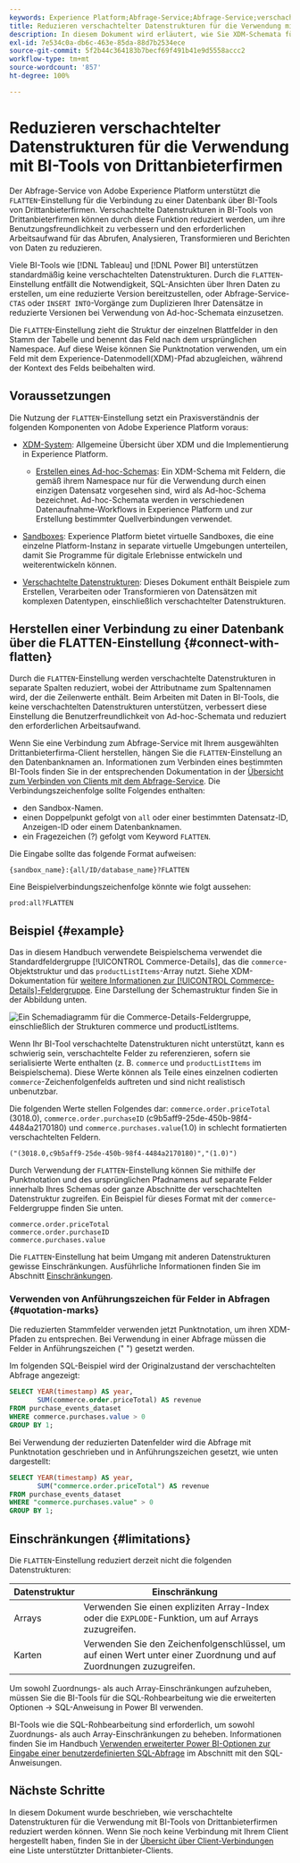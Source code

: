 ```yaml
---
keywords: Experience Platform;Abfrage-Service;Abfrage-Service;verschachtelte Datenstrukturen;verschachtelte Daten;reduzieren;verschachtelte Daten reduzieren;
title: Reduzieren verschachtelter Datenstrukturen für die Verwendung mit BI-Tools
description: In diesem Dokument wird erläutert, wie Sie XDM-Schemata für alle Tabellen und Ansichten während einer Sitzung reduzieren, wenn Sie BI-Tools von Drittanbieterfirmen mit dem Abfrage-Service verwenden.
exl-id: 7e534c0a-db6c-463e-85da-88d7b2534ece
source-git-commit: 5f2b44c364183b7becf69f491b41e9d5558accc2
workflow-type: tm+mt
source-wordcount: '857'
ht-degree: 100%

---
```


# Reduzieren verschachtelter Datenstrukturen für die Verwendung mit BI-Tools von Drittanbieterfirmen

Der Abfrage-Service von Adobe Experience Platform unterstützt die `FLATTEN`-Einstellung für die Verbindung zu einer Datenbank über BI-Tools von Drittanbieterfirmen. Verschachtelte Datenstrukturen in BI-Tools von Drittanbieterfirmen können durch diese Funktion reduziert werden, um ihre Benutzungsfreundlichkeit zu verbessern und den erforderlichen Arbeitsaufwand für das Abrufen, Analysieren, Transformieren und Berichten von Daten zu reduzieren.

Viele BI-Tools wie [!DNL Tableau] und [!DNL Power BI] unterstützen standardmäßig keine verschachtelten Datenstrukturen. Durch die `FLATTEN`-Einstellung entfällt die Notwendigkeit, SQL-Ansichten über Ihren Daten zu erstellen, um eine reduzierte Version bereitzustellen, oder Abfrage-Service-`CTAS` oder `INSERT INTO`-Vorgänge zum Duplizieren Ihrer Datensätze in reduzierte Versionen bei Verwendung von Ad-hoc-Schemata einzusetzen.

Die `FLATTEN`-Einstellung zieht die Struktur der einzelnen Blattfelder in den Stamm der Tabelle und benennt das Feld nach dem ursprünglichen Namespace. Auf diese Weise können Sie Punktnotation verwenden, um ein Feld mit dem Experience-Datenmodell(XDM)-Pfad abzugleichen, während der Kontext des Felds beibehalten wird.

## Voraussetzungen

Die Nutzung der `FLATTEN`-Einstellung setzt ein Praxisverständnis der folgenden Komponenten von Adobe Experience Platform voraus:

* [XDM-System](../../xdm/home.md): Allgemeine Übersicht über XDM und die Implementierung in Experience Platform.

   * [Erstellen eines Ad-hoc-Schemas](../../xdm/tutorials/ad-hoc.md): Ein XDM-Schema mit Feldern, die gemäß ihrem Namespace nur für die Verwendung durch einen einzigen Datensatz vorgesehen sind, wird als Ad-hoc-Schema bezeichnet. Ad-hoc-Schemata werden in verschiedenen Datenaufnahme-Workflows in Experience Platform und zur Erstellung bestimmter Quellverbindungen verwendet.

* [Sandboxes](../../sandboxes/home.md): Experience Platform bietet virtuelle Sandboxes, die eine einzelne Platform-Instanz in separate virtuelle Umgebungen unterteilen, damit Sie Programme für digitale Erlebnisse entwickeln und weiterentwickeln können.

* [Verschachtelte Datenstrukturen](./nested-data-structures.md): Dieses Dokument enthält Beispiele zum Erstellen, Verarbeiten oder Transformieren von Datensätzen mit komplexen Datentypen, einschließlich verschachtelter Datenstrukturen.

## Herstellen einer Verbindung zu einer Datenbank über die FLATTEN-Einstellung {#connect-with-flatten}

Durch die `FLATTEN`-Einstellung werden verschachtelte Datenstrukturen in separate Spalten reduziert, wobei der Attributname zum Spaltennamen wird, der die Zeilenwerte enthält. Beim Arbeiten mit Daten in BI-Tools, die keine verschachtelten Datenstrukturen unterstützen, verbessert diese Einstellung die Benutzerfreundlichkeit von Ad-hoc-Schemata und reduziert den erforderlichen Arbeitsaufwand.

Wenn Sie eine Verbindung zum Abfrage-Service mit Ihrem ausgewählten Drittanbieterfirma-Client herstellen, hängen Sie die `FLATTEN`-Einstellung an den Datenbanknamen an. Informationen zum Verbinden eines bestimmten BI-Tools finden Sie in der entsprechenden Dokumentation in der [Übersicht zum Verbinden von Clients mit dem Abfrage-Service](../clients/overview.md). Die Verbindungszeichenfolge sollte Folgendes enthalten:

* den Sandbox-Namen.
* einen Doppelpunkt gefolgt von `all` oder einer bestimmten Datensatz-ID, Anzeigen-ID oder einem Datenbanknamen.
* ein Fragezeichen (?) gefolgt vom Keyword `FLATTEN`.

Die Eingabe sollte das folgende Format aufweisen:

```terminal
{sandbox_name}:{all/ID/database_name}?FLATTEN
```

Eine Beispielverbindungszeichenfolge könnte wie folgt aussehen:

```terminal
prod:all?FLATTEN
```

## Beispiel {#example}

Das in diesem Handbuch verwendete Beispielschema verwendet die Standardfeldergruppe [!UICONTROL Commerce-Details], das die `commerce`-Objektstruktur und das `productListItems`-Array nutzt. Siehe XDM-Dokumentation für [weitere Informationen zur [!UICONTROL Commerce-Details]-Feldergruppe](../../xdm/field-groups/event/commerce-details.md). Eine Darstellung der Schemastruktur finden Sie in der Abbildung unten.

![Ein Schemadiagramm für die Commerce-Details-Feldergruppe, einschließlich der Strukturen `commerce` und `productListItems`.](../images/key-concepts/commerce-details.png)

Wenn Ihr BI-Tool verschachtelte Datenstrukturen nicht unterstützt, kann es schwierig sein, verschachtelte Felder zu referenzieren, sofern sie serialisierte Werte enthalten (z. B. `commerce` und `productListItems` im Beispielschema). Diese Werte können als Teile eines einzelnen codierten `commerce`-Zeichenfolgenfelds auftreten und sind nicht realistisch unbenutzbar.

Die folgenden Werte stellen Folgendes dar: `commerce.order.priceTotal` (3018.0), `commerce.order.purchaseID` (c9b5aff9-25de-450b-98f4-4484a2170180) und `commerce.purchases.value`(1.0) in schlecht formatierten verschachtelten Feldern.

```terminal
("(3018.0,c9b5aff9-25de-450b-98f4-4484a2170180)","(1.0)")
```

Durch Verwendung der `FLATTEN`-Einstellung können Sie mithilfe der Punktnotation und des ursprünglichen Pfadnamens auf separate Felder innerhalb Ihres Schemas oder ganze Abschnitte der verschachtelten Datenstruktur zugreifen. Ein Beispiel für dieses Format mit der `commerce`-Feldergruppe finden Sie unten.

```terminal
commerce.order.priceTotal
commerce.order.purchaseID
commerce.purchases.value
```

Die `FLATTEN`-Einstellung hat beim Umgang mit anderen Datenstrukturen gewisse Einschränkungen. Ausführliche Informationen finden Sie im Abschnitt [Einschränkungen](#limitations).

### Verwenden von Anführungszeichen für Felder in Abfragen {#quotation-marks}

Die reduzierten Stammfelder verwenden jetzt Punktnotation, um ihren XDM-Pfaden zu entsprechen. Bei Verwendung in einer Abfrage müssen die Felder in Anführungszeichen (&quot; &quot;) gesetzt werden.

Im folgenden SQL-Beispiel wird der Originalzustand der verschachtelten Abfrage angezeigt:

```sql
SELECT YEAR(timestamp) AS year,
       SUM(commerce.order.priceTotal) AS revenue
FROM purchase_events_dataset
WHERE commerce.purchases.value > 0
GROUP BY 1;
```

Bei Verwendung der reduzierten Datenfelder wird die Abfrage mit Punktnotation geschrieben und in Anführungszeichen gesetzt, wie unten dargestellt:

```sql
SELECT YEAR(timestamp) AS year,
       SUM("commerce.order.priceTotal") AS revenue
FROM purchase_events_dataset
WHERE "commerce.purchases.value" > 0
GROUP BY 1;
```

## Einschränkungen {#limitations}

Die `FLATTEN`-Einstellung reduziert derzeit nicht die folgenden Datenstrukturen:

| Datenstruktur | Einschränkung |
|---|---|
| Arrays | Verwenden Sie einen expliziten Array-Index oder die `EXPLODE`-Funktion, um auf Arrays zuzugreifen. |
| Karten | Verwenden Sie den Zeichenfolgenschlüssel, um auf einen Wert unter einer Zuordnung und auf Zuordnungen zuzugreifen. |

Um sowohl Zuordnungs- als auch Array-Einschränkungen aufzuheben, müssen Sie die BI-Tools für die SQL-Rohbearbeitung wie die erweiterten Optionen -> SQL-Anweisung in Power BI verwenden.

BI-Tools wie die SQL-Rohbearbeitung sind erforderlich, um sowohl Zuordnungs- als auch Array-Einschränkungen zu beheben. Informationen finden Sie im Handbuch [Verwenden erweiterter Power BI-Optionen zur Eingabe einer benutzerdefinierten SQL-Abfrage](../clients/power-bi.md#import-tables-using-custom-sql) im Abschnitt mit den SQL-Anweisungen.

## Nächste Schritte

In diesem Dokument wurde beschrieben, wie verschachtelte Datenstrukturen für die Verwendung mit BI-Tools von Drittanbieterfirmen reduziert werden können. Wenn Sie noch keine Verbindung mit Ihrem Client hergestellt haben, finden Sie in der [Übersicht über Client-Verbindungen](../clients/overview.md) eine Liste unterstützter Drittanbieter-Clients.

